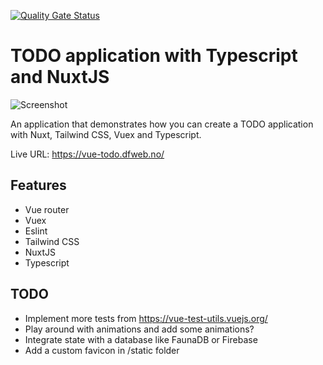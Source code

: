 [![Quality Gate Status](https://sonarcloud.io/api/project_badges/measure?project=w3bdesign_vue-todo&metric=alert_status)](https://sonarcloud.io/dashboard?id=w3bdesign_vue-todo)

# TODO application with Typescript and NuxtJS

<img src="https://user-images.githubusercontent.com/45217974/98190523-802be000-1f17-11eb-9e17-db261fb71d3a.jpg" alt="Screenshot">

An application that demonstrates how you can create a TODO application with Nuxt, Tailwind CSS, Vuex and Typescript.

Live URL: <a href="https://vue-todo.dfweb.no/">https://vue-todo.dfweb.no/</a>

## Features

- Vue router
- Vuex
- Eslint
- Tailwind CSS
- NuxtJS
- Typescript

## TODO

- Implement more tests from <a href="https://vue-test-utils.vuejs.org/">https://vue-test-utils.vuejs.org/</a>
- Play around with animations and add some animations?
- Integrate state with a database like FaunaDB or Firebase
- Add a custom favicon in /static folder
